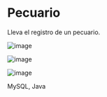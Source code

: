 # Pecuario
Lleva el registro de un pecuario.

![image](https://github.com/AlexCaamal/Pecuario/assets/111400912/705a80b2-9785-493f-9682-1171a994dbae)

![image](https://github.com/AlexCaamal/Pecuario/assets/111400912/59b16320-f498-400b-bff7-8a117ab10f86)

![image](https://github.com/AlexCaamal/Pecuario/assets/111400912/b9e676d6-c30e-4340-92d5-852e51ab1e64)

MySQL, Java
